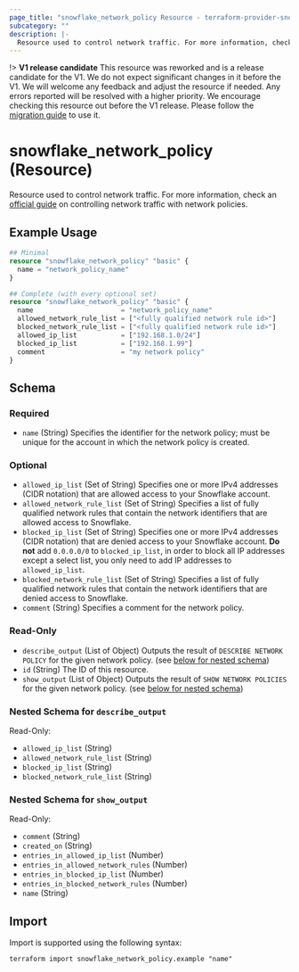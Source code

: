 ```yaml
---
page_title: "snowflake_network_policy Resource - terraform-provider-snowflake"
subcategory: ""
description: |-
  Resource used to control network traffic. For more information, check an official guide https://docs.snowflake.com/en/user-guide/network-policies on controlling network traffic with network policies.
---
```


!> **V1 release candidate** This resource was reworked and is a release candidate for the V1. We do not expect significant changes in it before the V1. We will welcome any feedback and adjust the resource if needed. Any errors reported will be resolved with a higher priority. We encourage checking this resource out before the V1 release. Please follow the [migration guide](https://github.com/Snowflake-Labs/terraform-provider-snowflake/blob/main/MIGRATION_GUIDE.md#v0920--v0930) to use it.

# snowflake_network_policy (Resource)

Resource used to control network traffic. For more information, check an [official guide](https://docs.snowflake.com/en/user-guide/network-policies) on controlling network traffic with network policies.

## Example Usage

```terraform
## Minimal
resource "snowflake_network_policy" "basic" {
  name = "network_policy_name"
}

## Complete (with every optional set)
resource "snowflake_network_policy" "basic" {
  name                      = "network_policy_name"
  allowed_network_rule_list = ["<fully qualified network rule id>"]
  blocked_network_rule_list = ["<fully qualified network rule id>"]
  allowed_ip_list           = ["192.168.1.0/24"]
  blocked_ip_list           = ["192.168.1.99"]
  comment                   = "my network policy"
}
```

<!-- schema generated by tfplugindocs -->
## Schema

### Required

- `name` (String) Specifies the identifier for the network policy; must be unique for the account in which the network policy is created.

### Optional

- `allowed_ip_list` (Set of String) Specifies one or more IPv4 addresses (CIDR notation) that are allowed access to your Snowflake account.
- `allowed_network_rule_list` (Set of String) Specifies a list of fully qualified network rules that contain the network identifiers that are allowed access to Snowflake.
- `blocked_ip_list` (Set of String) Specifies one or more IPv4 addresses (CIDR notation) that are denied access to your Snowflake account. **Do not** add `0.0.0.0/0` to `blocked_ip_list`, in order to block all IP addresses except a select list, you only need to add IP addresses to `allowed_ip_list`.
- `blocked_network_rule_list` (Set of String) Specifies a list of fully qualified network rules that contain the network identifiers that are denied access to Snowflake.
- `comment` (String) Specifies a comment for the network policy.

### Read-Only

- `describe_output` (List of Object) Outputs the result of `DESCRIBE NETWORK POLICY` for the given network policy. (see [below for nested schema](#nestedatt--describe_output))
- `id` (String) The ID of this resource.
- `show_output` (List of Object) Outputs the result of `SHOW NETWORK POLICIES` for the given network policy. (see [below for nested schema](#nestedatt--show_output))

<a id="nestedatt--describe_output"></a>
### Nested Schema for `describe_output`

Read-Only:

- `allowed_ip_list` (String)
- `allowed_network_rule_list` (String)
- `blocked_ip_list` (String)
- `blocked_network_rule_list` (String)


<a id="nestedatt--show_output"></a>
### Nested Schema for `show_output`

Read-Only:

- `comment` (String)
- `created_on` (String)
- `entries_in_allowed_ip_list` (Number)
- `entries_in_allowed_network_rules` (Number)
- `entries_in_blocked_ip_list` (Number)
- `entries_in_blocked_network_rules` (Number)
- `name` (String)

## Import

Import is supported using the following syntax:

```shell
terraform import snowflake_network_policy.example "name"
```
